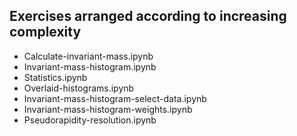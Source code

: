 ## Exercises arranged according to increasing complexity
-	Calculate-invariant-mass.ipynb
-	Invariant-mass-histogram.ipynb
-	Statistics.ipynb
-	Overlaid-histograms.ipynb
-	Invariant-mass-histogram-select-data.ipynb
-	Invariant-mass-histogram-weights.ipynb
-	Pseudorapidity-resolution.ipynb
